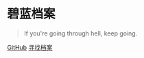 # 碧蓝档案

> If you're going through hell, keep going.

[GitHub](https://github.com/docsifyjs/docsify/)
[寻找档案](guide.md)
